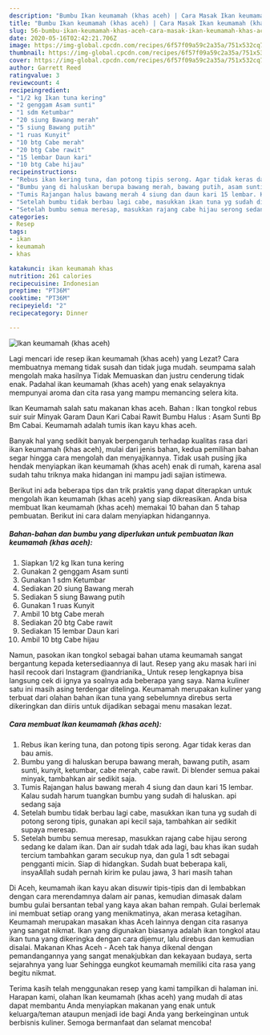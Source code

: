 ```yaml
---
description: "Bumbu Ikan keumamah (khas aceh) | Cara Masak Ikan keumamah (khas aceh) Yang Enak Banget"
title: "Bumbu Ikan keumamah (khas aceh) | Cara Masak Ikan keumamah (khas aceh) Yang Enak Banget"
slug: 56-bumbu-ikan-keumamah-khas-aceh-cara-masak-ikan-keumamah-khas-aceh-yang-enak-banget
date: 2020-05-16T02:42:21.706Z
image: https://img-global.cpcdn.com/recipes/6f57f09a59c2a35a/751x532cq70/ikan-keumamah-khas-aceh-foto-resep-utama.jpg
thumbnail: https://img-global.cpcdn.com/recipes/6f57f09a59c2a35a/751x532cq70/ikan-keumamah-khas-aceh-foto-resep-utama.jpg
cover: https://img-global.cpcdn.com/recipes/6f57f09a59c2a35a/751x532cq70/ikan-keumamah-khas-aceh-foto-resep-utama.jpg
author: Garrett Reed
ratingvalue: 3
reviewcount: 4
recipeingredient:
- "1/2 kg Ikan tuna kering"
- "2 genggam Asam sunti"
- "1 sdm Ketumbar"
- "20 siung Bawang merah"
- "5 siung Bawang putih"
- "1 ruas Kunyit"
- "10 btg Cabe merah"
- "20 btg Cabe rawit"
- "15 lembar Daun kari"
- "10 btg Cabe hijau"
recipeinstructions:
- "Rebus ikan kering tuna, dan potong tipis serong. Agar tidak keras dan bau amis."
- "Bumbu yang di haluskan berupa bawang merah, bawang putih, asam sunti, kunyit, ketumbar, cabe merah, cabe rawit. Di blender semua pakai minyak, tambahkan air sedikit saja."
- "Tumis Rajangan halus bawang merah 4 siung dan daun kari 15 lembar. Kalau sudah harum tuangkan bumbu yang sudah di haluskan. api sedang saja"
- "Setelah bumbu tidak berbau lagi cabe, masukkan ikan tuna yg sudah di potong serong tipis, gunakan api kecil saja, tambahkan air sedikit supaya meresap."
- "Setelah bumbu semua meresap, masukkan rajang cabe hijau serong sedang ke dalam ikan. Dan air sudah tdak ada lagi, bau khas ikan sudah tercium tambahkan garam secukup nya, dan gula 1 sdt sebagai pengganti micin. Siap di hidangkan. Sudah buat beberapa kali, insyaAllah sudah pernah kirim ke pulau jawa, 3 hari masih tahan"
categories:
- Resep
tags:
- ikan
- keumamah
- khas

katakunci: ikan keumamah khas 
nutrition: 261 calories
recipecuisine: Indonesian
preptime: "PT36M"
cooktime: "PT36M"
recipeyield: "2"
recipecategory: Dinner

---
```



![Ikan keumamah (khas aceh)](https://img-global.cpcdn.com/recipes/6f57f09a59c2a35a/751x532cq70/ikan-keumamah-khas-aceh-foto-resep-utama.jpg)

Lagi mencari ide resep ikan keumamah (khas aceh) yang Lezat? Cara membuatnya memang tidak susah dan tidak juga mudah. seumpama salah mengolah maka hasilnya Tidak Memuaskan dan justru cenderung tidak enak. Padahal ikan keumamah (khas aceh) yang enak selayaknya mempunyai aroma dan cita rasa yang mampu memancing selera kita.

Ikan Keumamah salah satu makanan khas aceh. Bahan : Ikan tongkol rebus suir suir Minyak Garam Daun Kari Cabai Rawit Bumbu Halus : Asam Sunti Bp Bm Cabai. Keumamah adalah tumis ikan kayu khas aceh.

Banyak hal yang sedikit banyak berpengaruh terhadap kualitas rasa dari ikan keumamah (khas aceh), mulai dari jenis bahan, kedua pemilihan bahan segar hingga cara mengolah dan menyajikannya. Tidak usah pusing jika hendak menyiapkan ikan keumamah (khas aceh) enak di rumah, karena asal sudah tahu triknya maka hidangan ini mampu jadi sajian istimewa.


Berikut ini ada beberapa tips dan trik praktis yang dapat diterapkan untuk mengolah ikan keumamah (khas aceh) yang siap dikreasikan. Anda bisa membuat Ikan keumamah (khas aceh) memakai 10 bahan dan 5 tahap pembuatan. Berikut ini cara dalam menyiapkan hidangannya.

<!--inarticleads1-->

##### Bahan-bahan dan bumbu yang diperlukan untuk pembuatan Ikan keumamah (khas aceh):

1. Siapkan 1/2 kg Ikan tuna kering
1. Gunakan 2 genggam Asam sunti
1. Gunakan 1 sdm Ketumbar
1. Sediakan 20 siung Bawang merah
1. Sediakan 5 siung Bawang putih
1. Gunakan 1 ruas Kunyit
1. Ambil 10 btg Cabe merah
1. Sediakan 20 btg Cabe rawit
1. Sediakan 15 lembar Daun kari
1. Ambil 10 btg Cabe hijau


Namun, pasokan ikan tongkol sebagai bahan utama keumamah sangat bergantung kepada ketersediaannya di laut. Resep yang aku masak hari ini hasil recook dari Instagram @andrianika_ Untuk resep lengkapnya bisa langsung cek di ignya ya soalnya ada beberapa yang saya. Nama kuliner satu ini masih asing terdengar ditelinga. Keumamah merupakan kuliner yang terbuat dari olahan bahan ikan tuna yang sebelumnya direbus serta dikeringkan dan diiris untuk dijadikan sebagai menu masakan lezat. 

<!--inarticleads2-->

##### Cara membuat Ikan keumamah (khas aceh):

1. Rebus ikan kering tuna, dan potong tipis serong. Agar tidak keras dan bau amis.
1. Bumbu yang di haluskan berupa bawang merah, bawang putih, asam sunti, kunyit, ketumbar, cabe merah, cabe rawit. Di blender semua pakai minyak, tambahkan air sedikit saja.
1. Tumis Rajangan halus bawang merah 4 siung dan daun kari 15 lembar. Kalau sudah harum tuangkan bumbu yang sudah di haluskan. api sedang saja
1. Setelah bumbu tidak berbau lagi cabe, masukkan ikan tuna yg sudah di potong serong tipis, gunakan api kecil saja, tambahkan air sedikit supaya meresap.
1. Setelah bumbu semua meresap, masukkan rajang cabe hijau serong sedang ke dalam ikan. Dan air sudah tdak ada lagi, bau khas ikan sudah tercium tambahkan garam secukup nya, dan gula 1 sdt sebagai pengganti micin. Siap di hidangkan. Sudah buat beberapa kali, insyaAllah sudah pernah kirim ke pulau jawa, 3 hari masih tahan


Di Aceh, keumamah ikan kayu akan disuwir tipis-tipis dan di lembabkan dengan cara merendamnya dalam air panas, kemudian dimasak dalam bumbu gulai bersantan tebal yang kaya akan bahan rempah. Gulai berlemak ini membuat setiap orang yang menikmatinya, akan merasa ketagihan. Keumamah merupakan masakan khas Aceh lainnya dengan cita rasanya yang sangat nikmat. Ikan yang digunakan biasanya adalah ikan tongkol atau ikan tuna yang dikeringka dengan cara dijemur, lalu direbus dan kemudian disalai. Makanan Khas Aceh - Aceh tak hanya dikenal dengan pemandangannya yang sangat menakjubkan dan kekayaan budaya, serta sejarahnya yang luar Sehingga eungkot keumamah memiliki cita rasa yang begitu nikmat. 

Terima kasih telah menggunakan resep yang kami tampilkan di halaman ini. Harapan kami, olahan Ikan keumamah (khas aceh) yang mudah di atas dapat membantu Anda menyiapkan makanan yang enak untuk keluarga/teman ataupun menjadi ide bagi Anda yang berkeinginan untuk berbisnis kuliner. Semoga bermanfaat dan selamat mencoba!
